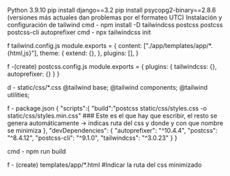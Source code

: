 Python 3.9.10
pip install django==3.2
pip install psycopg2-binary==2.8.6 (versiones más actuales dan problemas por el formateo UTC)
Instalación y configuración de tailwind
cmd - npm install -D tailwindcss postcss  postcss postcss-cli autoprefixer
cmd - npx tailwindcss init


f tailwind.config.js
	module.exports = {
 	 content: ["./app/templates/app/*.{html,js}"],
	  theme: {
	    extend: {},
	  },
	  plugins: [],
	}


f -(create) postcss.config.js
	module.exports = {
		plugins: {
			tailwindcss: {},
			autoprefixer: {}
		}
	}
	
	
d - static/css/*.css
	@tailwind base;
	@tailwind components;
	@tailwind utilities;


f - package.json
	{
	  "scripts":{
		"build":"postcss static/css/styles.css -o static/css/styles.min.css"   ### Este es el que hay que escribir, el resto se genera automáticamente -> indicas ruta del css y donde y con que nombre se minimiza
	  },
	  "devDependencies": {
		"autoprefixer": "^10.4.4",
		"postcss": "^8.4.12",
		"postcss-cli": "^9.1.0",
		"tailwindcss": "^3.0.23"
	  }
	}

cmd - npm run build

f - (create) templates/app/*.html
	<link href="{% static 'css/styles.min.css' %}" rel="stylesheet">  #Indicar la ruta del css minimizado